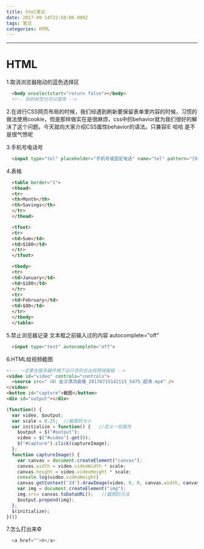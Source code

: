 ```yaml
---
title: html笔记
date: 2017-09-14T22:50:06.000Z
tags: 笔记
categories: HTML
---
```


--------------------------------------------------------------------------------

<!-- more -->

 # HTML

1.取消浏览器拖动的蓝色选择区

```html
  <body onselectstart="return false"></body>
  <!-- 别的标签也可以使用 -->
```

2.在进行CSS网页布局的时候，我们经遇到刷新要保留表单里内容的时候，习惯的做法使用cookie，但是那样做实在是很麻烦，css中的behavior就为我们很好的解决了这个问题。今天就向大家介绍CSS属性behavior的语法。只兼容IE 哈哈 是不是很气愤呢

3.手机号电话号

```html
  <input type="tel" placeholder="手机号或固定电话" name="tel" pattern="[0-9]*" maxlength="11" class="adphone_tel srfonchang">
```

4.表格

```html
  <table border="1">
  <thead>
  <tr>
  <th>Month</th>
  <th>Savings</th>
  </tr>
  </thead>

  <tfoot>
  <tr>
  <td>Sum</td>
  <td>$180</td>
  </tr>
  </tfoot>

  <tbody>
  <tr>
  <td>January</td>
  <td>$100</td>
  </tr>
  <tr>
  <td>February</td>
  <td>$80</td>
  </tr>
  </tbody>
  </table>
```

5.禁止浏览器记录 文本框之前输入过的内容 autocomplete="off"

```html
  <input type="text" autocomplete="off">
```

6.HTML给视频截图

```html
<!-- 一定要在服务器环境下运行否则会出现跨域报错 -->
<video id="video" controls="controls">  
  <source src="（4）金沙漂流直播_20170715142115_5475_超清.mp4" />  
</video>
<button id="capture">截图</button>
<div id="output"></div>
```

```javascript
(function() {  
  var video, $output;  
  var scale = 0.25;  //截图的大小
  var initialize = function() {   //定义一些属性
    $output = $("#output");  
    video = $("#video").get(0);  
    $("#capture").click(captureImage);
  };  
  function captureImage() {  
    var canvas = document.createElement("canvas");  
    canvas.width = video.videoWidth * scale;  
    canvas.height = video.videoHeight * scale;  
    console.log(video.videoHeight)
    canvas.getContext('2d').drawImage(video, 0, 0, canvas.width, canvas.height);  
    var img = document.createElement("img");  
    img.src= canvas.toDataURL();   //截图的方法
    $output.prepend(img);  
  };  
  $(initialize);        
}())
```

7.怎么打出来©

```javascript
  <a href="">©</a>
```
